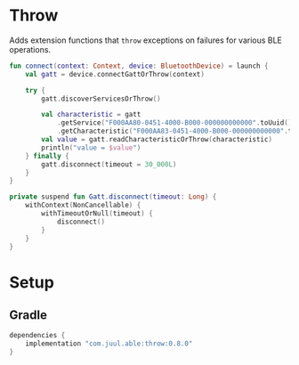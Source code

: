 # Throw

Adds extension functions that `throw` exceptions on failures for various BLE operations.

```kotlin
fun connect(context: Context, device: BluetoothDevice) = launch {
    val gatt = device.connectGattOrThrow(context)

    try {
        gatt.discoverServicesOrThrow()

        val characteristic = gatt
            .getService("F000AA80-0451-4000-B000-000000000000".toUuid())!!
            .getCharacteristic("F000AA83-0451-4000-B000-000000000000".toUuid())
        val value = gatt.readCharacteristicOrThrow(characteristic)
        println("value = $value")
    } finally {
        gatt.disconnect(timeout = 30_000L)
    }
}

private suspend fun Gatt.disconnect(timeout: Long) {
    withContext(NonCancellable) {
        withTimeoutOrNull(timeout) {
            disconnect()
        }
    }
}
```

# Setup

## Gradle

```groovy
dependencies {
    implementation "com.juul.able:throw:0.8.0"
}
```
